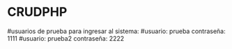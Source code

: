 # CRUDPHP
#usuarios de prueba para ingresar al sistema:
#usuario: prueba contraseña: 1111
#usuario: prueba2 contraseña: 2222
